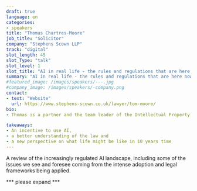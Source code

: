 ```yaml
---
draft: true
language: en
categories:
- speakers
title: "Thomas Chartres-Moore"
job_title: "Solicitor"
company: "Stephens Scown LLP"
track: "digital"
slot_length: 45
slot_Type: "talk"
slot_level: 1
slot_title: "AI in real life - the rules and regulations that are here now, coming soon and might never happen"
summary: "AI in real life - the rules and regulations that are here now, coming soon and might never happen"
#featured_image: /images/speakers/---.jpg
#company_image: /images/speakers/-company.png
contact:
- text: "Website"
  url: https://www.stephens-scown.co.uk/lawyer/tom-moore/
bio:
- Thomas is a partner and the team leader of the Intellectual Property, Data Protection and Technology team at Stephens Scown. He has over 7 years experience of working in intellectual property and information technology, and qualified as a solicitor in 2016. Thomas holds both a bachelors and masters degree in English from the University of Kent and has undertaken the Graduate Diploma in Law and Legal Practice Course at the University of Law.

takeaways:
- An incentive to use AI, 
- a better understanding of the law and 
- a new perspective on what life might be like in 10 years time
---
```


A review of the increasingly regulated AI landscape, including some of the issues we see and foresee coming from the intense adoption and legal frameworks being applied.

*** please expand ***